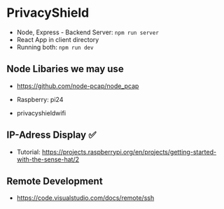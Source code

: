 # PrivacyShield
- Node, Express - Backend Server: `npm run server`
- React App in client directory
- Running both: `npm run dev`


## Node Libaries we may use
- https://github.com/node-pcap/node_pcap
 

- Raspberry: pi24
- privacyshieldwifi 


## IP-Adress Display ✅
- Tutorial: https://projects.raspberrypi.org/en/projects/getting-started-with-the-sense-hat/2 

## Remote Development
- https://code.visualstudio.com/docs/remote/ssh